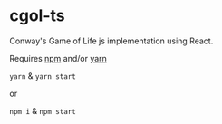 # cgol-ts
Conway's Game of Life js implementation using React.

Requires [npm](nodejs.org) and/or [yarn](https://yarnpkg.com/)

`yarn` & `yarn start`

or 

`npm i` & `npm start`
